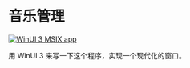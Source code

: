 # 音乐管理

[![WinUI 3 MSIX app](https://github.com/he0119/MusicManager/actions/workflows/main.yml/badge.svg)](https://github.com/he0119/MusicManager/actions/workflows/main.yml)

用 WinUI 3 来写一下这个程序，实现一个现代化的窗口。

